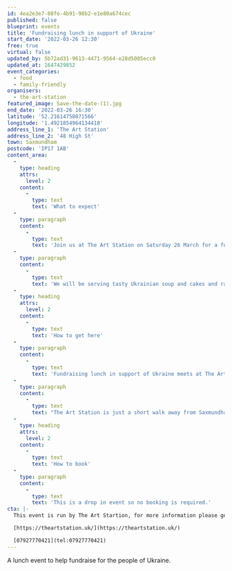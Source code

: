 ```yaml
---
id: 4ea2e3e7-88fe-4b91-98b2-e1e80a674cec
published: false
blueprint: events
title: 'Fundraising lunch in support of Ukraine'
start_date: '2022-03-26 12:30'
free: true
virtual: false
updated_by: 5b72ad31-9613-4471-9564-e28d5005ecc0
updated_at: 1647429852
event_categories:
  - food
  - family-friendly
organisers:
  - the-art-station
featured_image: Save-the-date-(1).jpg
end_date: '2022-03-26 16:30'
latitude: '52.21614758071566'
longitude: '1.4921854964134418'
address_line_1: 'The Art Station'
address_line_2: '48 High St'
town: Saxmundham
postcode: 'IP17 1AB'
content_area:
  -
    type: heading
    attrs:
      level: 2
    content:
      -
        type: text
        text: 'What to expect'
  -
    type: paragraph
    content:
      -
        type: text
        text: 'Join us at The Art Station on Saturday 26 March for a fundraising lunch in support of Ukraine, in partnership with Friends of Refugees Suffolk.'
  -
    type: paragraph
    content:
      -
        type: text
        text: 'We will be serving tasty Ukrainian soup and cakes and raising money in support of the people in Ukraine'
  -
    type: heading
    attrs:
      level: 2
    content:
      -
        type: text
        text: 'How to get here'
  -
    type: paragraph
    content:
      -
        type: text
        text: 'Fundraising lunch in support of Ukraine meets at The Art Station on 48 High Street in Saxmundham.'
  -
    type: paragraph
    content:
      -
        type: text
        text: "The Art Station is just a short walk away from Saxmundham train station or, if you're travelling by car, there is parking at the front of the building."
  -
    type: heading
    attrs:
      level: 2
    content:
      -
        type: text
        text: 'How to book'
  -
    type: paragraph
    content:
      -
        type: text
        text: 'This is a drop in event so no booking is required.'
cta: |-
  This event is run by The Art Startion, for more information please get in touch via:

  [https://theartstation.uk/](https://theartstation.uk/)

  [07927770421](tel:07927770421)
---
```

A lunch event to help fundraise for the people of Ukraine.